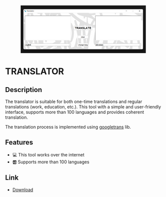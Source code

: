 <p align="center">
  <img src="translator.jpg" width="80%"/>
  <br>
</p>

# TRANSLATOR

## Description

The translator is suitable for both one-time translations and regular translations (work, education, etc.). This tool with a simple and user-friendly interface, supports more than 100 languages and provides coherent translation.

The translation process is implemented using [googletrans](https://pypi.org/project/googletrans/) lib.

## Features
- 💻 This tool works over the internet
- 🆎 Supports more than 100 languages

## Link
- [Download](https://github.com/)